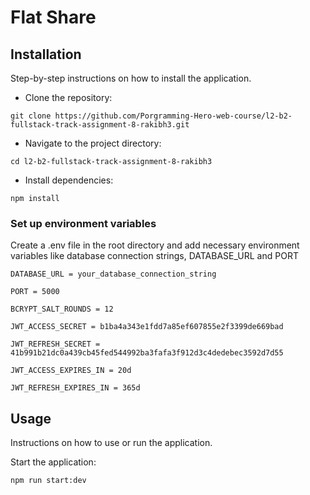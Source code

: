 # Flat Share

## Installation

Step-by-step instructions on how to install the application.

- Clone the repository:

```
git clone https://github.com/Porgramming-Hero-web-course/l2-b2-fullstack-track-assignment-8-rakibh3.git
```

- Navigate to the project directory:

```
cd l2-b2-fullstack-track-assignment-8-rakibh3
```

- Install dependencies:

```
npm install
```

### Set up environment variables

Create a .env file in the root directory and add necessary environment variables like database connection strings, DATABASE_URL and PORT

```
DATABASE_URL = your_database_connection_string

PORT = 5000

BCRYPT_SALT_ROUNDS = 12

JWT_ACCESS_SECRET = b1ba4a343e1fdd7a85ef607855e2f3399de669bad

JWT_REFRESH_SECRET = 41b991b21dc0a439cb45fed544992ba3fafa3f912d3c4dedebec3592d7d55

JWT_ACCESS_EXPIRES_IN = 20d

JWT_REFRESH_EXPIRES_IN = 365d
```

## Usage

Instructions on how to use or run the application.

Start the application:

```
npm run start:dev
```
